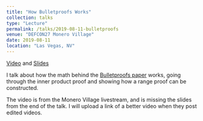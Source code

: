 ```yaml
---
title: "How Bulletproofs Works"
collection: talks
type: "Lecture"
permalink: /talks/2019-08-11-bulletproofs
venue: "DEFCON27 Monero Village"
date: 2019-08-11
location: "Las Vegas, NV"
---
```


[Video](https://www.youtube.com/watch?v=un7-pwkZRDc&feature=youtu.be&t=4632) and [Slides](https://speakerdeck.com/cathieyun/how-bulletproofs-works)

I talk about how the math behind the [Bulletproofs paper](https://crypto.stanford.edu/bulletproofs/) works, going through the inner product proof and showing how a range proof can be constructed. 

The video is from the Monero Village livestream, and is missing the slides from the end of the talk. I will upload a link of a better video when they post edited videos.